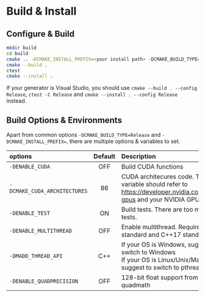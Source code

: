 Build & Install
===

Configure & Build
---

```bash
mkdir build
cd build
cmake .. -DCMAKE_INSTALL_PREFIX=<your install path> -DCMAKE_BUILD_TYPE=Release
cmake --build .
ctest
cmake --install .
```

If your generator is Visual Studio, you should use `cmake --build . --config Release`, `ctest -C Release` and `cmake --install . --config Release` instead.

Build Options & Environments
---

Apart from common options `-DCMAKE_BUILD_TYPE=Release` and `-DCMAKE_INSTALL_PREFIX=`, there are multiple options & variables to set.

| options | Default | Description | 
| :------ | :-----: | :---------- |
| `-DENABLE_CUDA` | OFF | Build CUDA functions |
| `-DCMAKE_CUDA_ARCHITECTURES` | 86 | CUDA architecures code. This variable should refer to<br>https://developer.nvidia.com/cuda-gpus and your NVIDIA GPU model |
|`-DENABLE_TEST` | ON | Build tests. There are too many tests. |
| `-DENABLE_MULTITHREAD` | OFF | Enable multithread. Requires C11 standard and C++17 standard |
| `-DMADD_THREAD_API` | C++ | If your OS is Windows, suggest to switch to Windows<br>If your OS is Linux/Unix/MacOS, suggest to switch to pthread |
| `-DENABLE_QUADPRECISION` | OFF | 128-bit float support from quadmath |